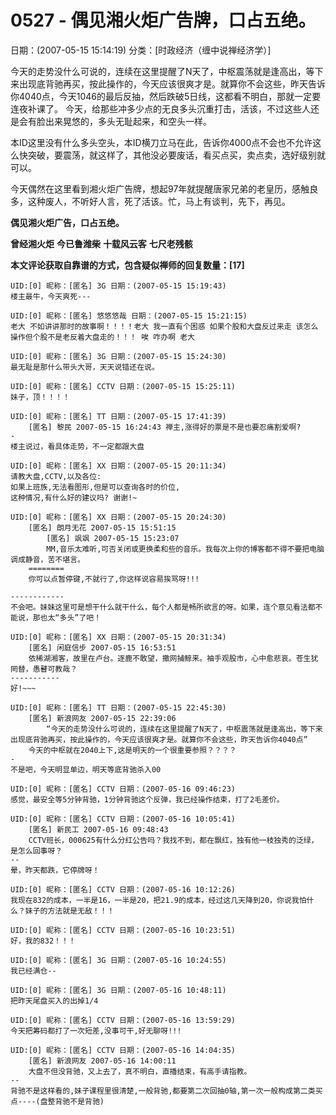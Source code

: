 # 0527 - 偶见湘火炬广告牌，口占五绝。
日期：(2007-05-15 15:14:19) 分类：[时政经济（缠中说禅经济学）] 

今天的走势没什么可说的，连续在这里提醒了N天了，中枢震荡就是逢高出，等下来出现底背驰再买，按此操作的，今天应该很爽才是。就算你不会这些，昨天告诉你4040点，今天1046的最后反抽，然后跌破5日线，这都看不明白，那就一定要连夜补课了。
今天，给那些冲多少点的无良多头沉重打击，活该，不过这些人还是会有脸出来晃悠的，多头无耻起来，和空头一样。

本ID这里没有什么多头空头，本ID横刀立马在此，告诉你4000点不会也不允许这么快突破，要震荡，就这样了，其他没必要废话，看买点买，卖点卖，选好级别就可以。

今天偶然在这里看到湘火炬广告牌，想起97年就提醒唐家兄弟的老皇历，感触良多，这种废人，不听好人言，死了活该。忙，马上有谈判，先下，再见。

**偶见湘火炬广告，口占五绝。** 

**曾经湘火炬**
**今已鲁潍柴**
**十载风云客**
**七尺老残骸**



**本文评论获取自靠谱的方式，包含疑似禅师的回复数量：[17]**




```
UID:[0] 昵称：[匿名] 3G 日期：(2007-05-15 15:19:43)
楼主最牛，今天爽死---
```



```
UID:[0] 昵称：[匿名] 悠悠悠哉 日期：(2007-05-15 15:21:15)
老大 不如讲讲那时的故事啊！！！！老大 我一直有个困惑 如果个股和大盘反过来走 该怎么操作但个股不是老反着大盘走的！！！ 唉 咋办啊 老大
```



```
UID:[0] 昵称：[匿名] 3G 日期：(2007-05-15 15:24:30)
最无耻是那什么带头大哥，天天说错还在说。
```



```
UID:[0] 昵称：[匿名] CCTV 日期：(2007-05-15 15:25:11)
妹子，顶！！！！
```



```
UID:[0] 昵称：[匿名] TT 日期：(2007-05-15 17:41:39)
	[匿名] 黎民 2007-05-15 16:24:43 禅主,涨得好的票是不是也要忍痛割爱啊?  
-
楼主说过，看具体走势，不一定都跟大盘
```



```
UID:[0] 昵称：[匿名] XX 日期：(2007-05-15 20:11:34)
请教大盘,CCTV,以及各位:    
如果上班族,无法看图形,但是可以查询各时的价位,    
这种情况,有什么好的建议吗? 谢谢!~
```



```
UID:[0] 昵称：[匿名] XX 日期：(2007-05-15 20:24:30)
	[匿名] 朗月无花 2007-05-15 15:51:15 
		[匿名] 飒飒 2007-05-15 15:23:07 
		MM,音乐太难听,可否关闭或更换柔和些的音乐。我每次上你的博客都不得不要把电脑调成静音，苦不堪言。 
	========
	你可以点暂停键,不就行了,你这样说容易挨骂呀!!! 

------------
不会吧。妹妹这里可是想干什么就干什么，每个人都是畅所欲言的呀。如果，连个意见看法都不能说，那也太“多头”了吧！
```



```
UID:[0] 昵称：[匿名] XX 日期：(2007-05-15 20:31:34)
	[匿名] 闲庭信步 2007-05-15 16:53:51 
	依稀湖湘客，故里在卢台。逐鹿不敢望，撒网捕鲸来。袖手观股市，心中愈悲哀。苍生犹罔替，愚瞽可教哉？  
-----------
好!~~~
```



```
UID:[0] 昵称：[匿名] TT 日期：(2007-05-15 22:45:30)
	[匿名] 新浪网友 2007-05-15 22:39:06 
		“今天的走势没什么可说的，连续在这里提醒了N天了，中枢震荡就是逢高出，等下来出现底背驰再买，按此操作的，今天应该很爽才是。就算你不会这些，昨天告诉你4040点”
	今天的中枢就在2040上下,这是明天的一个很重要参照？？？？  
-
不是吧，今天明显单边，明天等底背驰杀入00
```



```
UID:[0] 昵称：[匿名] CCTV 日期：(2007-05-16 09:46:23)
感觉，最安全等5分钟背驰，1分钟背驰这个反弹，我已经操作结束，打了2毛差价。
```



```
UID:[0] 昵称：[匿名] CCTV 日期：(2007-05-16 10:05:41)
	[匿名] 新民工 2007-05-16 09:48:43 
	CCTV班长，000625有什么分红公告吗？我找不到，都在飘红，独有他一枝独秀的泛绿，是怎么回事呀？  
--
晕，昨天都跌，它停牌呀！
```



```
UID:[0] 昵称：[匿名] CCTV 日期：(2007-05-16 10:12:26)
我现在832的成本，一半是16，一半是20，把21.9的成本，经过这几天降到20，你说我怕什么？妹子的方法就是无敌！！！
```



```
UID:[0] 昵称：[匿名] CCTV 日期：(2007-05-16 10:23:51)
好，我的832！！！
```



```
UID:[0] 昵称：[匿名] 3G 日期：(2007-05-16 10:24:55)
我已经满仓--
```



```
UID:[0] 昵称：[匿名] 3G 日期：(2007-05-16 10:48:11)
把昨天尾盘买入的出掉1/4
```



```
UID:[0] 昵称：[匿名] CCTV 日期：(2007-05-16 13:59:29)
今天把筹码都打了一次短差,没事可干,好无聊呀!!!
```



```
UID:[0] 昵称：[匿名] CCTV 日期：(2007-05-16 14:04:35)
	[匿名] 新浪网友 2007-05-16 14:00:11 
	大盘不但没背驰，又上去了，真不明白，直播结束，有高手请指教。 
--
背驰不是这样看的,妹子课程里很清楚,一般背驰,都要第二次回抽0轴,第一次一般构成第二类买点----(盘整背驰不是背驰)
```



